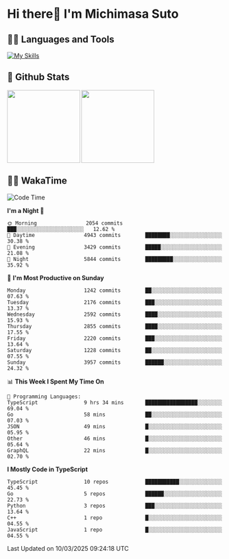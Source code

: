 # Hi there👋 I'm Michimasa Suto

## 🧑‍💻 Languages and Tools
[![My Skills](https://skillicons.dev/icons?i=ts,nextjs,react,vue,python,go,aws,docker,nodejs,redux,solidity,firebase,gcp,js,bootstrap,tailwind,materialui,html,css,wordpress,xd,figma,raspberrypi,arduino)](https://skillicons.dev)

<!--
**Suto-Michimasa/Suto-Michimasa** is a ✨ _special_ ✨ repository because its `README.md` (this file) appears on your GitHub profile.

Here are some ideas to get you started:

- 🔭 I’m currently working on ...
- 🌱 I’m currently learning ...
- 👯 I’m looking to collaborate on ...
- 🤔 I’m looking for help with ...
- 💬 Ask me about ...
- 📫 How to reach me: ...
- 😄 Pronouns: ...
- ⚡ Fun fact: ...
-->
## 💎 Github Stats

<div>
  <img height="170" align="left" src="https://github-readme-stats.vercel.app/api?username=Suto-michimasa&count_private=true&show_icons=true&theme=dark" />
  <img height="170" src="https://github-readme-stats.vercel.app/api/top-langs/?username=Suto-michimasa&langs_count=8&layout=compact&theme=dark" />
</div>

<!-- ## 🏆 GitHub Profile Trophy

<img width="800" src="https://github-profile-trophy.vercel.app/?username=Suto-michimasa&theme=onedark&no-frame=true"/>
 -->

## 🧑‍💻 WakaTime
<!--START_SECTION:waka-->
![Code Time](http://img.shields.io/badge/Code%20Time-638%20hrs%2014%20mins-blue)

**I'm a Night 🦉** 

```text
🌞 Morning                2054 commits        ███░░░░░░░░░░░░░░░░░░░░░░   12.62 % 
🌆 Daytime                4943 commits        ████████░░░░░░░░░░░░░░░░░   30.38 % 
🌃 Evening                3429 commits        █████░░░░░░░░░░░░░░░░░░░░   21.08 % 
🌙 Night                  5844 commits        █████████░░░░░░░░░░░░░░░░   35.92 % 
```
📅 **I'm Most Productive on Sunday** 

```text
Monday                   1242 commits        ██░░░░░░░░░░░░░░░░░░░░░░░   07.63 % 
Tuesday                  2176 commits        ███░░░░░░░░░░░░░░░░░░░░░░   13.37 % 
Wednesday                2592 commits        ████░░░░░░░░░░░░░░░░░░░░░   15.93 % 
Thursday                 2855 commits        ████░░░░░░░░░░░░░░░░░░░░░   17.55 % 
Friday                   2220 commits        ███░░░░░░░░░░░░░░░░░░░░░░   13.64 % 
Saturday                 1228 commits        ██░░░░░░░░░░░░░░░░░░░░░░░   07.55 % 
Sunday                   3957 commits        ██████░░░░░░░░░░░░░░░░░░░   24.32 % 
```


📊 **This Week I Spent My Time On** 

```text
💬 Programming Languages: 
TypeScript               9 hrs 34 mins       █████████████████░░░░░░░░   69.04 % 
Go                       58 mins             ██░░░░░░░░░░░░░░░░░░░░░░░   07.03 % 
JSON                     49 mins             █░░░░░░░░░░░░░░░░░░░░░░░░   05.95 % 
Other                    46 mins             █░░░░░░░░░░░░░░░░░░░░░░░░   05.64 % 
GraphQL                  22 mins             █░░░░░░░░░░░░░░░░░░░░░░░░   02.70 % 
```

**I Mostly Code in TypeScript** 

```text
TypeScript               10 repos            ███████████░░░░░░░░░░░░░░   45.45 % 
Go                       5 repos             ██████░░░░░░░░░░░░░░░░░░░   22.73 % 
Python                   3 repos             ███░░░░░░░░░░░░░░░░░░░░░░   13.64 % 
C++                      1 repo              █░░░░░░░░░░░░░░░░░░░░░░░░   04.55 % 
JavaScript               1 repo              █░░░░░░░░░░░░░░░░░░░░░░░░   04.55 % 
```




 Last Updated on 10/03/2025 09:24:18 UTC
<!--END_SECTION:waka-->
